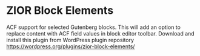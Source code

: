 # ZIOR Block Elements

ACF support for selected Gutenberg blocks. This will add an option to replace content with ACF field values in block editor toolbar.
Download and install this plugin from WordPress plugin repository https://wordpress.org/plugins/zior-block-elements/
